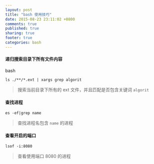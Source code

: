 ```yaml
---
layout: post
title: "bash 使用技巧"
date: 2015-08-23 23:11:02 +0800
comments: true
published: true
sharing: true
footer: true
categories: bash
---
```


#### 递归搜索目录下所有文件内容

bash

```
ls ./**/*.ext | xargs grep algorit
```

> 搜索当前目录下所有的 ext 文件，并且匹配是否包含关键词 `algorit`

#### 查找进程

```
es -ef|grep name
```

> 查找进程名包含 `name` 的进程

#### 查看开启的端口

```
lsof -i:8080
```

> 查看使用端口 8080 的进程


